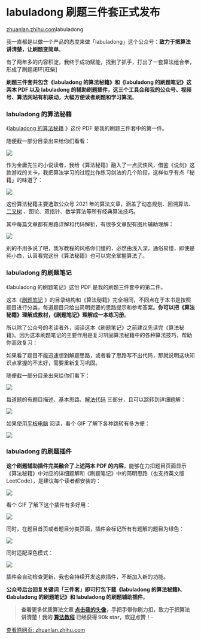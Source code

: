 # labuladong 刷题三件套正式发布

[zhuanlan.zhihu.com](https://zhuanlan.zhihu.com/p/435709963?utm_source=wechat_session&utm_medium=social&utm_oi=38400975437824&utm_campaign=shareopn)labuladong

我一直都是以做一个产品的态度来做「labuladong」这个公众号：**致力于把算法讲清楚，让刷题变简单**。

有了两年多的内容积淀，我终于成功赋能，找到了抓手，打出了一套算法组合拳，形成了刷题闭环\[旺柴\]

**刷题三件套共包含《labuladong 的算法秘籍》和《labuladong 的刷题笔记》这两本 PDF 以及 labuladong 的辅助刷题插件，这三个工具会和我的公众号、视频号、算法网站有机联动，大幅方便读者刷题和学习算法**。

### labuladong 的算法秘籍

《[labuladong 的算法秘籍](https://www.zhihu.com/search?q=labuladong+%E7%9A%84%E7%AE%97%E6%B3%95%E7%A7%98%E7%B1%8D&search_source=Entity&hybrid_search_source=Entity&hybrid_search_extra=%7B%22sourceType%22%3A%22article%22%2C%22sourceId%22%3A435709963%7D) 》这份 PDF 是我的刷题三件套中的第一件。

随便截一部分目录出来给你们看看：

![](https://cubox.pro/c/filters:no_upscale()?imageUrl=https%3A%2F%2Fpic2.zhimg.com%2Fv2-ecbd5f9aecfdbda6eaf514ca1c1ede79_b.jpg)

作为金庸先生的小说读者，我给《算法秘籍》融入了一点武侠风，借鉴《说剑》这款游戏的关卡，我把算法学习的过程比作练习剑法的几个阶段，这样似乎有点「秘籍」的味道了：

![](https://cubox.pro/c/filters:no_upscale()?imageUrl=https%3A%2F%2Fpic3.zhimg.com%2Fv2-fcd5fc43506b89a28fec50bc4f8f6e82_b.jpg)

这份算法秘籍主要选取公众号 2021 年的算法文章，涵盖了动态规划、回溯算法、[二叉树](https://www.zhihu.com/search?q=%E4%BA%8C%E5%8F%89%E6%A0%91&search_source=Entity&hybrid_search_source=Entity&hybrid_search_extra=%7B%22sourceType%22%3A%22article%22%2C%22sourceId%22%3A435709963%7D) 、图论、双指针、数学算法等所有经典算法技巧。

其中每篇文章都有思路详解和代码解析，有很多文章配有图片辅助理解：

![](https://cubox.pro/c/filters:no_upscale()?imageUrl=https%3A%2F%2Fpic4.zhimg.com%2Fv2-37b5919f943cb9d05ec1fdf784deb7fb_b.jpg)

别的不用多说了吧，我写教程的风格你们懂的，必然由浅入深，通俗易懂，即使是纯小白，认真看完这份《算法秘籍》也可以完全掌握算法了。

### labuladong 的刷题笔记

《labuladong 的刷题笔记》这份 PDF 是我的刷题三件套中的第二件。

这本《[刷题笔记](https://www.zhihu.com/search?q=%E5%88%B7%E9%A2%98%E7%AC%94%E8%AE%B0&search_source=Entity&hybrid_search_source=Entity&hybrid_search_extra=%7B%22sourceType%22%3A%22article%22%2C%22sourceId%22%3A435709963%7D) 》的目录结构和《算法秘籍》完全相同，不同点在于本书是按照题目进行分类，每道题目只给出简明扼要的思路提示和参考答案。**你可以把《算法秘籍》理解成教材，《刷题笔记》理解成一本练习册**。

所以除了公众号的老读者外，阅读这本《刷题笔记》之前建议先读完《算法秘籍》。因为这本刷题笔记的主要作用是复习巩固算法秘籍中的各种算法技巧，帮助你高效复习：

如果看了题目不能迅速想到解题思路，或者看了思路写不出代码，那就说明这块知识点掌握的不太好，需要重新复习巩固。

随便截一部分目录出来给你们看下：

![](https://cubox.pro/c/filters:no_upscale()?imageUrl=https%3A%2F%2Fpic3.zhimg.com%2Fv2-a1910825403c38dcbf0ad745a44938be_b.jpg)

每道题的有题目描述、基本思路、[解法代码](https://www.zhihu.com/search?q=%E8%A7%A3%E6%B3%95%E4%BB%A3%E7%A0%81&search_source=Entity&hybrid_search_source=Entity&hybrid_search_extra=%7B%22sourceType%22%3A%22article%22%2C%22sourceId%22%3A435709963%7D) 三部分，且可以跳转到详细题解：

![](https://cubox.pro/c/filters:no_upscale()?imageUrl=https%3A%2F%2Fpic2.zhimg.com%2Fv2-e6f28649e2f7b5f311a7039b7aa3e6cd_b.jpg)

如果使用[平板电脑](https://www.zhihu.com/search?q=%E5%B9%B3%E6%9D%BF%E7%94%B5%E8%84%91&search_source=Entity&hybrid_search_source=Entity&hybrid_search_extra=%7B%22sourceType%22%3A%22article%22%2C%22sourceId%22%3A435709963%7D) 阅读，看个 GIF 了解下各种跳转有多方便：

![](https://cubox.pro/c/filters:no_upscale()?imageUrl=https%3A%2F%2Fpic1.zhimg.com%2Fv2-29d7df4e4782ab889680a6abd6e7ad30_b.jpg)

### labuladong 的刷题插件

**这个刷题辅助插件完美融合了上述两本 PDF 的内容**，能够在力扣题目页面显示《算法秘籍》中对应的详细题解和《刷题笔记》中的简明思路（也支持英文版 LeetCode），是建议每个读者都安装的：

![](https://cubox.pro/c/filters:no_upscale()?imageUrl=https%3A%2F%2Fpic3.zhimg.com%2Fv2-0016c941ab4d82f76bb0e572d2e801aa_b.jpg)

看个 GIF 了解下这个插件有多好用：

![](https://cubox.pro/c/filters:no_upscale()?imageUrl=https%3A%2F%2Fpic3.zhimg.com%2Fv2-fb658934bef3e8008242349cc25daf32_b.jpg)

同时，在题目首页或者题目分类页面，插件会标记所有有题解的题目为绿色：

![](https://cubox.pro/c/filters:no_upscale()?imageUrl=https%3A%2F%2Fpic3.zhimg.com%2Fv2-1b1b3051bd482f4da453c8c2ccbcc51e_b.jpg)

同时适配深色模式：

![](https://cubox.pro/c/filters:no_upscale()?imageUrl=https%3A%2F%2Fpic1.zhimg.com%2Fv2-22f121d79b13d6b172a0f794b3c29ffc_b.jpg)

插件会自动检查更新，我也会持续开发这款插件，不断加入新的功能。

**公众号后台回复关键词「三件套」即可打包下载《labuladong 的算法秘籍》、《labuladong 的刷题笔记》和 labuladong 的刷题辅助插件**。

> **查看更多优质算法文章 [点击我的头像](https://link.zhihu.com/?target=https%3A//labuladong.gitee.io/algo/)，手把手带你刷力扣，致力于把算法讲清楚！我的 [算法教程](https://link.zhihu.com/?target=https%3A//g.126.fm/01Kg5Qw) 已经获得 90k star，欢迎点赞！**-

[查看原网页: zhuanlan.zhihu.com](https://zhuanlan.zhihu.com/p/435709963?utm_source=wechat_session&utm_medium=social&utm_oi=38400975437824&utm_campaign=shareopn)